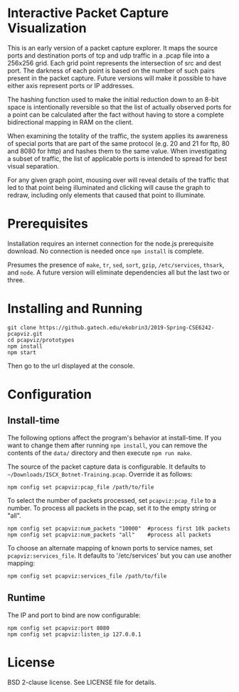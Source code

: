 Interactive Packet Capture Visualization
========================================

This is an early version of a packet capture explorer.  It maps the
source ports and destination ports of tcp and udp traffic in a .pcap
file into a 256x256 grid. Each grid point represents the intersection
of src and dest port. The darkness of each point is based on the
number of such pairs present in the packet capture. Future versions
will make it possible to have either axis represent ports or IP
addresses.

The hashing function used to make the initial reduction down to an
8-bit space is intentionally reversible so that the list of actually
observed ports for a point can be calculated after the fact without
having to store a complete bidirectional mapping in RAM on the client.

When examining the totality of the traffic, the system applies its
awareness of special ports that are part of the same protocol (e.g. 20
and 21 for ftp, 80 and 8080 for http) and hashes them to the same
value. When investigating a subset of traffic, the list of applicable
ports is intended to spread for best visual separation.

For any given graph point, mousing over will reveal details of the
traffic that led to that point being illuminated and clicking will
cause the graph to redraw, including only elements that caused that
point to illuminate.


Prerequisites
=============

Installation requires an internet connection for the node.js
prerequisite download. No connection is needed once `npm install` is
complete.

Presumes the presence of `make`, `tr`, `sed`, `sort`, `gzip`,
`/etc/services`, `thsark`, and `node`. A future version will eliminate
dependencies all but the last two or three.


Installing and Running
======================

    git clone https://github.gatech.edu/ekobrin3/2019-Spring-CSE6242-pcapviz.git
    cd pcapviz/prototypes
    npm install
    npm start


Then go to the url displayed at the console.

Configuration
=============

Install-time
------------

The following options affect the program's behavior at
install-time. If you want to change them after running `npm install`,
you can remove the contents of the `data/` directory and then execute `npm
run make`.

The source of the packet capture data is configurable. It defaults to
`~/Downloads/ISCX_Botnet-Training.pcap`. Override it as follows:

    npm config set pcapviz:pcap_file /path/to/file

To select the number of packets processed, set `pcapviz:pcap_file` to a
number. To process all packets in the pcap, set it to the empty string
or "all".

    npm config set pcapviz:num_packets "10000"  #process first 10k packets
    npm config set pcapviz:num_packets "all"    #process all packets

To choose an alternate mapping of known ports to service names, set
`pcapviz:services_file`. It defaults to '/etc/services' but you can
use another mapping:

    npm config set pcapviz:services_file /path/to/file

Runtime
-------

The IP and port to bind are now configurable:

    npm config set pcapviz:port 8080
    npm config set pcapviz:listen_ip 127.0.0.1


License
=======

BSD 2-clause license. See LICENSE file for details.
